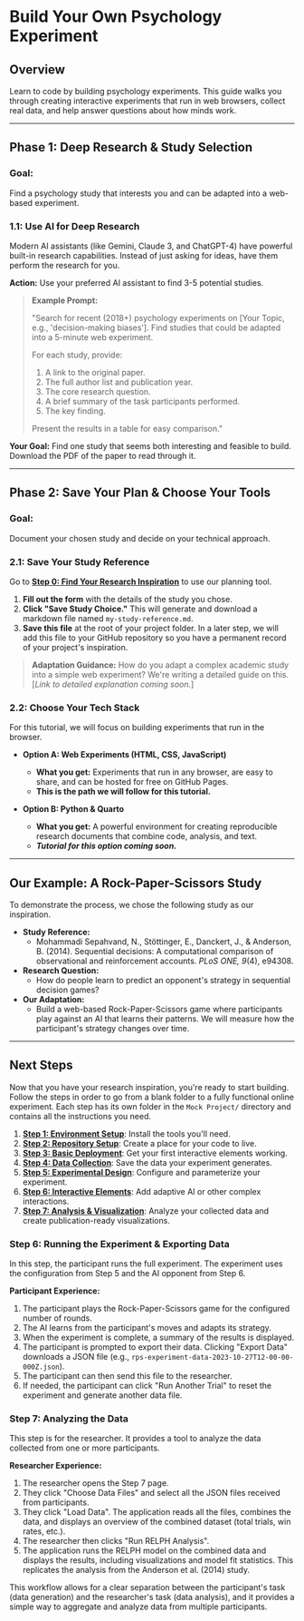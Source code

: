 # Build Your Own Psychology Experiment

## Overview
Learn to code by building psychology experiments. This guide walks you through creating interactive experiments that run in web browsers, collect real data, and help answer questions about how minds work.

---

## **Phase 1: Deep Research & Study Selection**

### **Goal:**
Find a psychology study that interests you and can be adapted into a web-based experiment.

### **1.1: Use AI for Deep Research**
Modern AI assistants (like Gemini, Claude 3, and ChatGPT-4) have powerful built-in research capabilities. Instead of just asking for ideas, have them perform the research for you.

**Action:** Use your preferred AI assistant to find 3-5 potential studies.

> **Example Prompt:**
>
> "Search for recent (2018+) psychology experiments on [Your Topic, e.g., 'decision-making biases']. Find studies that could be adapted into a 5-minute web experiment.
>
> For each study, provide:
> 1.  A link to the original paper.
> 2.  The full author list and publication year.
> 3.  The core research question.
> 4.  A brief summary of the task participants performed.
> 5.  The key finding.
>
> Present the results in a table for easy comparison."

**Your Goal:** Find one study that seems both interesting and feasible to build. Download the PDF of the paper to read through it.

---

## **Phase 2: Save Your Plan & Choose Your Tools**

### **Goal:**
Document your chosen study and decide on your technical approach.

### **2.1: Save Your Study Reference**
Go to **[Step 0: Find Your Research Inspiration](../Mock%20Project/option-a-step0/index.html)** to use our planning tool.

1.  **Fill out the form** with the details of the study you chose.
2.  **Click "Save Study Choice."** This will generate and download a markdown file named `my-study-reference.md`.
3.  **Save this file** at the root of your project folder. In a later step, we will add this file to your GitHub repository so you have a permanent record of your project's inspiration.

> **Adaptation Guidance:**
> How do you adapt a complex academic study into a simple web experiment? We're writing a detailed guide on this. [*Link to detailed explanation coming soon.*]

### **2.2: Choose Your Tech Stack**
For this tutorial, we will focus on building experiments that run in the browser.

*   **Option A: Web Experiments (HTML, CSS, JavaScript)**
    *   **What you get:** Experiments that run in any browser, are easy to share, and can be hosted for free on GitHub Pages.
    *   **This is the path we will follow for this tutorial.**

*   **Option B: Python & Quarto**
    *   **What you get:** A powerful environment for creating reproducible research documents that combine code, analysis, and text.
    *   ***Tutorial for this option coming soon.***

---

## **Our Example: A Rock-Paper-Scissors Study**
To demonstrate the process, we chose the following study as our inspiration.

*   **Study Reference:**
    *   Mohammadi Sepahvand, N., Stöttinger, E., Danckert, J., & Anderson, B. (2014). Sequential decisions: A computational comparison of observational and reinforcement accounts. *PLoS ONE, 9*(4), e94308.
*   **Research Question:**
    *   How do people learn to predict an opponent's strategy in sequential decision games?
*   **Our Adaptation:**
    *   Build a web-based Rock-Paper-Scissors game where participants play against an AI that learns their patterns. We will measure how the participant's strategy changes over time.

---

## Next Steps

Now that you have your research inspiration, you're ready to start building. Follow the steps in order to go from a blank folder to a fully functional online experiment. Each step has its own folder in the `Mock Project/` directory and contains all the instructions you need.

1.  **[Step 1: Environment Setup](../Mock%20Project/option-a-step1/index.html)**: Install the tools you'll need.
2.  **[Step 2: Repository Setup](../Mock%20Project/option-a-step2/index.html)**: Create a place for your code to live.
3.  **[Step 3: Basic Deployment](../Mock%20Project/option-a-step3/index.html)**: Get your first interactive elements working.
4.  **[Step 4: Data Collection](../Mock%20Project/option-a-step4/index.html)**: Save the data your experiment generates.
5.  **[Step 5: Experimental Design](../Mock%20Project/option-a-step5/index.html)**: Configure and parameterize your experiment.
6.  **[Step 6: Interactive Elements](../Mock%20Project/option-a-step6/index.html)**: Add adaptive AI or other complex interactions.
7.  **[Step 7: Analysis & Visualization](../Mock%20Project/option-a-step7/index.html)**: Analyze your collected data and create publication-ready visualizations.

### Step 6: Running the Experiment & Exporting Data

In this step, the participant runs the full experiment. The experiment uses the configuration from Step 5 and the AI opponent from Step 6.

**Participant Experience:**
1.  The participant plays the Rock-Paper-Scissors game for the configured number of rounds.
2.  The AI learns from the participant's moves and adapts its strategy.
3.  When the experiment is complete, a summary of the results is displayed.
4.  The participant is prompted to export their data. Clicking "Export Data" downloads a JSON file (e.g., `rps-experiment-data-2023-10-27T12-00-00-000Z.json`).
5.  The participant can then send this file to the researcher.
6.  If needed, the participant can click "Run Another Trial" to reset the experiment and generate another data file.

### Step 7: Analyzing the Data

This step is for the researcher. It provides a tool to analyze the data collected from one or more participants.

**Researcher Experience:**
1.  The researcher opens the Step 7 page.
2.  They click "Choose Data Files" and select all the JSON files received from participants.
3.  They click "Load Data". The application reads all the files, combines the data, and displays an overview of the combined dataset (total trials, win rates, etc.).
4.  The researcher then clicks "Run RELPH Analysis".
5.  The application runs the RELPH model on the combined data and displays the results, including visualizations and model fit statistics. This replicates the analysis from the Anderson et al. (2014) study.

This workflow allows for a clear separation between the participant's task (data generation) and the researcher's task (data analysis), and it provides a simple way to aggregate and analyze data from multiple participants. 